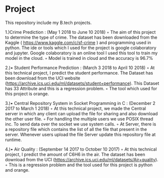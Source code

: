 # Project
This repository include my B.tech projects.

1.)Crime Prediction : (May 1 2018 to June 10 2018)
◦ The aim of this project to determine the type of crime. The dataset has been downloaded from the
Kaggle ( https://www.kaggle.com/c/sf-crime ) and programming used in python. The ide or tools
which I used for the project is google colaboratory and jupyter. Google colaboratory is an online tool I
used this tool to train my model in the cloud.
◦ Model is trained in cloud and the accuracy is 96.7%


 2.)• Student Performance Prediction : (March 3 2018 to April 10 2018)
◦ At this technical project, I predict the student performance. The Dataset has been download from
the UCI website (https://archive.ics.uci.edu/ml/datasets/student+performance). This Dataset has
33 Attribute and this is a regression problem.
◦ The tool which used for this project is orange.


3.)• Central Repository System in Socket Programming in C : (December 2 2017 to March 1 2018)
◦ At this technical project, we made the Central server in which any client can upload the file for sharing
and also download the other user file.
◦ For handling the multiple users we use POSIX thread inc. To send data over the socket we use system
calls.
◦ At Server, there is a repository file which contains the list of all the file that present in the server.
Whenever users upload the file Server update this repository file at runtime.


4.)• Air Quality : (September 14 2017 to October 10 2017)
◦ At this technical project, I predict the amount of C6H6 in the air. The dataset has been download from
the UCI (https://archive.ics.uci.edu/ml/datasets/Air+quality).
◦ This is a regression problem and the tool used for this project is python and orange.

